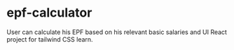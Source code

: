 # epf-calculator
User can calculate his EPF based on his relevant basic salaries and UI React project for tailwind CSS learn.
